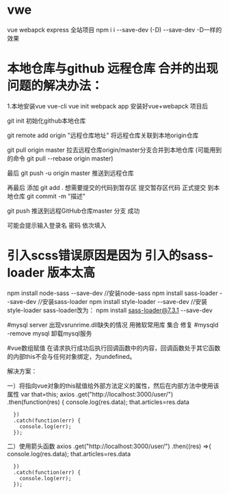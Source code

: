 # vwe
vue webapck  express 全站项目
npm i i --save-dev (-D)
--save-dev -D一样的效果

# 本地仓库与github 远程仓库 合并的出现问题的解决办法：

1.本地安装vue  vue-cli
vue init webpack app
安装好vue+webapck 项目后

git init 初始化github本地仓库

git remote add origin "远程仓库地址"  将远程仓库关联到本地origin仓库

git pull origin master 拉去远程仓库origin/master分支合并到本地仓库
(可能用到的命令 git pull --rebase origin master)

最后 git push -u origin master   推送到远程仓库

再最后 添加 git add .  想需要提交的代码到暂存区
提交暂存区代码 正式提交 到本地仓库 git commit -m "描述"

git push 推送到远程GitHub仓库master 分支 成功

可能会提示输入登录名 密码 依次填入



# 引入scss错误原因是因为 引入的sass-loader 版本太高
npm install node-sass --save-dev 		//安装node-sass 
npm install sass-loader --save-dev 		//安装sass-loader 
npm install style-loader --save-dev 		//安装style-loader
sass-loader改为：
npm install sass-loader@7.3.1 --save-dev

#mysql server 出现vsrunrime.dll缺失的情况 用微软常用库 集合 修复
#mysqld -remove mysql  卸载mysql服务


#vue数组赋值
在请求执行成功后执行回调函数中的内容，回调函数处于其它函数的内部this不会与任何对象绑定，为undefined。

解决方案：

一）将指向vue对象的this赋值给外部方法定义的属性，然后在内部方法中使用该属性
 var that=this;
    axios
      .get("http://localhost:3000/user/")
      .then(function(res) {
        console.log(res.data);
        that.articles=res.data
        
      })
      .catch(function(err) {
        console.log(err);
      });
二）使用箭头函数
    axios
      .get("http://localhost:3000/user/")
      .then((res) =>{
        console.log(res.data);
        that.articles=res.data
        
      })
      .catch(function(err) {
        console.log(err);
      });

 
